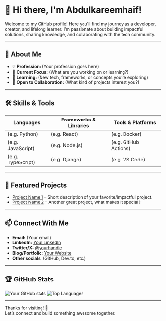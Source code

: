 # 👋 Hi there, I'm Abdulkareemhaif!

Welcome to my GitHub profile! Here you'll find my journey as a developer, creator, and lifelong learner. I’m passionate about building impactful solutions, sharing knowledge, and collaborating with the tech community.

---

## 🚀 About Me
- 💡 **Profession:** (Your profession goes here)
- 🔭 **Current Focus:** (What are you working on or learning?)
- 🌱 **Learning:** (New tech, frameworks, or concepts you’re exploring)
- 🤝 **Open to Collaboration:** (What kind of projects interest you?)

---

## 🛠️ Skills & Tools
| Languages          | Frameworks & Libraries | Tools & Platforms  |
| ------------------ | --------------------- | ------------------ |
| (e.g. Python)      | (e.g. React)          | (e.g. Docker)      |
| (e.g. JavaScript)  | (e.g. Node.js)        | (e.g. GitHub Actions) |
| (e.g. TypeScript)  | (e.g. Django)         | (e.g. VS Code)     |

---

## 🌟 Featured Projects
- [Project Name 1](#) – Short description of your favorite/impactful project.
- [Project Name 2](#) – Another great project, what makes it special?

---

## 📫 Connect With Me
- **Email:** (Your email)
- **LinkedIn:** [Your LinkedIn](#)
- **Twitter/X:** [@yourhandle](#)
- **Blog/Portfolio:** [Your Website](#)
- **Other socials:** (GitHub, Dev.to, etc.)

---

## 🏆 GitHub Stats
![Your GitHub stats](https://github-readme-stats.vercel.app/api?username=Abdulkareemhaif&show_icons=true&theme=radical)
![Top Languages](https://github-readme-stats.vercel.app/api/top-langs/?username=Abdulkareemhaif&layout=compact&theme=radical)

---

Thanks for visiting! 🚀  
Let’s connect and build something awesome together.

```
